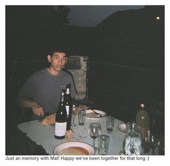 <img src="css/85141349_1152710935120637_2579519510725787648_n.jpg" width="512" height="475" align="middle">
Just an memory with Mat! Happy we've been together for that long :)
